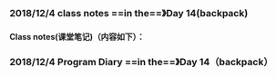 

### 2018/12/4	class notes	  ==in the==》Day 14(backpack)

#### Class notes(课堂笔记)（内容如下）：





### 2018/12/4	Program Diary	==in the==》Day 14（backpack）